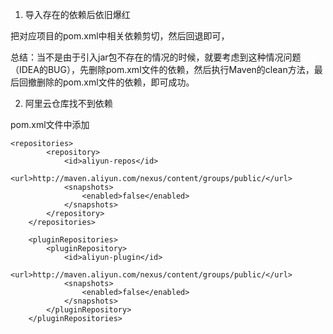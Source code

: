 1. 导入存在的依赖后依旧爆红

把对应项目的pom.xml中相关依赖剪切，然后回退即可，

总结：当不是由于引入jar包不存在的情况的时候，就要考虑到这种情况问题（IDEA的BUG），先删除pom.xml文件的依赖，然后执行Maven的clean方法，最后回撤删除的pom.xml文件的依赖，即可成功。

2. 阿里云仓库找不到依赖

pom.xml文件中添加

```
<repositories>
        <repository>
            <id>aliyun-repos</id>
            <url>http://maven.aliyun.com/nexus/content/groups/public/</url>
            <snapshots>
                <enabled>false</enabled>
            </snapshots>
        </repository>
    </repositories>
 
    <pluginRepositories>
        <pluginRepository>
            <id>aliyun-plugin</id>
            <url>http://maven.aliyun.com/nexus/content/groups/public/</url>
            <snapshots>
                <enabled>false</enabled>
            </snapshots>
        </pluginRepository>
    </pluginRepositories>
```